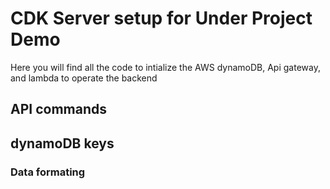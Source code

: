 # CDK Server setup for Under Project Demo

Here you will find all the code to intialize the AWS dynamoDB, Api gateway, and lambda to operate the backend

## API commands

## dynamoDB keys

### Data formating
